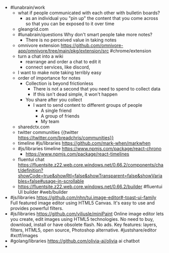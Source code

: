 - #lunabrain/work
	- what if people communicated with each other with bulletin boards?
		- as an individual you "pin up" the content that you come across so that you can be exposed to it over time
	- gleangrid.com
	- #lunabrain/questions Why don't smart people take more notes?
		- There is no perceived value in taking notes
	- omnivore extension https://github.com/omnivore-app/omnivore/tree/main/pkg/extension/src #chrome/extension
	- turn a chat into a wiki
		- rearrange and order a chat to edit it
		- connect services, like discord,
	- I want to make note taking terribly easy
	- order of importance for notes
		- Collection is beyond frictionless
			- There is not a second that you need to spend to collect data
			- If this isn't dead simple, it won't happen
		- You share after you collect
			- I want to send content to different groups of people
				- A single friend
				- A group of friends
				- My team
	- sharedctx.com
	- twitter communities {{twitter https://twitter.com/breadchris/communities}}
	- timeline #js/libraries https://github.com/mark-when/markwhen
	- #js/libraries timeline https://www.npmjs.com/package/react-chrono
		- https://www.npmjs.com/package/react-timelines
	- fluentui chat https://fluentsite.z22.web.core.windows.net/0.66.2/components/chat/definition?showCode=true&showRtl=false&showTransparent=false&showVariables=false#usage-in-scrollable
	- https://fluentsite.z22.web.core.windows.net/0.66.2/builder #fluentui UI builder #web/builder
- #js/libraries https://github.com/nhn/tui.image-editor#-toast-ui-family Full featured image editor using HTML5 Canvas. It's easy to use and provides powerful filters.
- #js/libraries https://github.com/viliusle/miniPaint Online image editor lets you create, edit images using HTML5 technologies. No need to buy, download, install or have obsolete flash. No ads. Key features: layers, filters, HTML5, open source, Photoshop alternative. #justshare/editor #xctf/images
- #golang/libraries https://github.com/olivia-ai/olivia ai chatbot
-